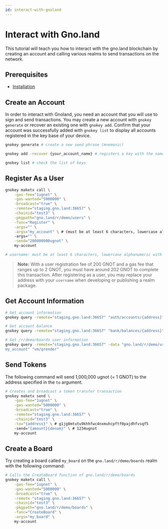 ```yaml
---
id: interact-with-gnoland
---
```


# Interact with Gno.land

This tutorial will teach you how to interact with the gno.land blockchain by creating an account and calling various realms to send transactions on the network.

## Prerequisites

- [Installation](../02-getting-started/03-local-setup/01-installation.md)

## Create an Account

In order to interact with Gnoland, you need an account that you will use to sign and send transactions. You may create a new account with `gnokey generate` or recover an existing one with `gnokey add`. Confirm that your account was successfully added with `gnokey list` to display all accounts registered in the key base of your device.

```bash
gnokey generate # create a new seed phrase (mnemonic)

gnokey add -recover {your_account_name} # registers a key with the name set as the value you put in {your_account_name} with a seed phrase

gnokey list # check the list of keys
```

## Register As a User

```bash
gnokey maketx call \
    -gas-fee="1ugnot" \
    -gas-wanted="5000000" \
    -broadcast="true" \
    -remote="staging.gno.land:36657" \
    -chainid="test3" \
    -pkgpath="gno.land/r/demo/users" \
    -func="Register" \
    -args="" \
    -args="my_account" \ # (must be at least 6 characters, lowercase alphanumeric with underscore)
    -args="" \
    -send="200000000ugnot" \
    my-account

# username: must be at least 6 characters, lowercase alphanumeric with underscore
```

> **Note:** With a user registration fee of 200 GNOT and a gas fee that ranges up to 2 GNOT, you must have around 202 GNOT to complete this transaction. After registering as a user, you may replace your address with your `username` when developing or publishing a realm package.

## Get Account Information

```bash
# Get account information
gnokey query -remote="staging.gno.land:36657" "auth/accounts/{address}"

# Get account balance
gnokey query -remote="staging.gno.land:36657" "bank/balances/{address}"

# Get /r/demo/boards user information
gnokey query -remote="staging.gno.land:36657" -data "gno.land/r/demo/users
my_account" "vm/qrender"
```

## Send Tokens

The following command will send 1,000,000 ugnot (= 1 GNOT) to the address specified in the `to` argument.

```bash
# Creates and broadcast a token transfer transaction
gnokey maketx send \
    -gas-fee="1ugnot" \
    -gas-wanted="5000000" \
    -broadcast="true" \
    -remote="staging.gno.land:36657" \
    -chainid="test3" \
    -to="{address}" \ # g1jg8mtutu9khhfwc4nxmuhcpftf0pajdhfvsqf5
    -send="{amount}{denom}" \ # 1234ugnot
    my-account
```

## Create a Board

Try creating a board called `my_board` on the `gno.land/r/demo/boards` realm with the following command:

```bash
# Calls the CreateBoard function of gno.land/r/demo/boards
gnokey maketx call \
    -gas-fee="1ugnot" \
    -gas-wanted="5000000" \
    -broadcast="true" \
    -remote "staging.gno.land:36657" \
    -chainid="test3" \
    -pkgpath="gno.land/r/demo/boards" \
    -func="CreateBoard" \
    -args="my_board" \
    my-account
```
